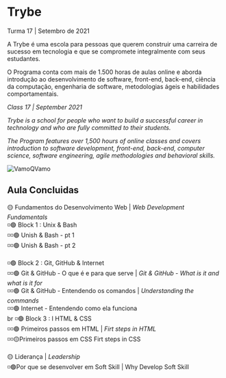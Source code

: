 # Trybe

Turma 17 | Setembro de 2021

A Trybe é uma escola para pessoas que querem construir uma carreira de sucesso em tecnologia e que se compromete integralmente com seus estudantes.

O Programa conta com mais de 1.500 horas de aulas online e aborda introdução ao desenvolvimento de software, front-end, back-end, ciência da computação, engenharia de software, metodologias ágeis e habilidades comportamentais. 

<i> Class 17 | September 2021

Trybe is a school for people who want to build a successful career in technology and who are fully committed to their students.

The Program features over 1,500 hours of online classes and covers introduction to software development, front-end, back-end, computer science, software engineering, agile methodologies and behavioral skills. </i>  

![VamoQVamo](https://media4.giphy.com/media/e6w3i2arfjIoI8hWy0/200w.gif)

## Aula Concluidas

<div>🟡 Fundamentos do Desenvolvimento Web | <i> Web Development Fundamentals </i> <br>
◽🟢 Block 1 : Unix & Bash <br>        
◽◽🟢 Unish & Bash - pt 1 <br>
◽◽🟢 Unish & Bash - pt 2 <br><br>
◽🟢 Block 2 : Git, GitHub & Internet <br> 
◽◽🟢 Git & GitHub - O que é e para que serve | <i>
Git & GitHub - What is it and what is it for </i> <br>    
◽◽🟢 Git & GitHub - Entendendo os comandos | <i> 
Understanding the commands </i>    </br>
◽◽🟢 Internet - Entendendo como ela funciona<br>br
◽🟢 Block 3 : I HTML & CSS<br> 
◽◽🟢 Primeiros passos em HTML | <i>
Firt steps in HTML </i> <br>    
◽◽🟡Primeiros passos em CSS
Firt steps in CSS</i>    </br>   
</div>

<br>


<div>
🟡 Liderança | <i> Leadership </i> <br>
◽🟢Por que se desenvolver em Soft Skill | 
Why Develop Soft Skill </i> <br>
</div>

